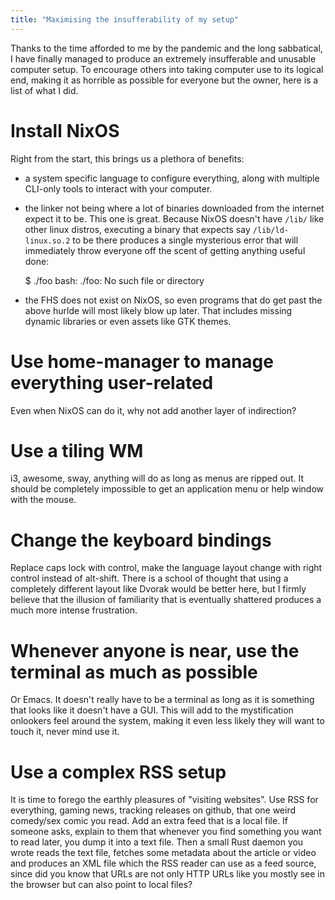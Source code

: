```yaml
---
title: "Maximising the insufferability of my setup"
---
```


Thanks to the time afforded to me by the pandemic and the long sabbatical, I have finally managed to produce an extremely insufferable and unusable computer setup. To encourage others into taking computer use to its logical end, making it as horrible as possible for everyone but the owner, here is a list of what I did.

# Install NixOS

Right from the start, this brings us a plethora of benefits:
 - a system specific language to configure everything, along with multiple CLI-only tools to interact with your computer.
 - the linker not being where a lot of binaries downloaded from the internet expect it to be. This one is great. Because NixOS doesn't have `/lib/` like other linux distros, executing a binary that expects say `/lib/ld-linux.so.2` to be there produces a single mysterious error that will immediately throw everyone off the scent of getting anything useful done:

     $ ./foo
     bash: ./foo: No such file or directory
- the FHS does not exist on NixOS, so even programs that do get past the above hurlde will most likely blow up later. That includes missing dynamic libraries or even assets like GTK themes.

# Use home-manager to manage everything user-related

Even when NixOS can do it, why not add another layer of indirection?

# Use a tiling WM

i3, awesome, sway, anything will do as long as menus are ripped out. It should be completely impossible to get an application menu or help window with the mouse.

# Change the keyboard bindings

Replace caps lock with control, make the language layout change with right control instead of alt-shift. There is a school of thought that using a completely different layout like Dvorak would be better here, but I firmly believe that the illusion of familiarity that is eventually shattered produces a much more intense frustration.

# Whenever anyone is near, use the terminal as much as possible

Or Emacs. It doesn't really have to be a terminal as long as it is something that looks like it doesn't have a GUI. This will add to the mystification onlookers feel around the system, making it even less likely they will want to touch it, never mind use it.

# Use a complex RSS setup

It is time to forego the earthly pleasures of "visiting websites". Use RSS for everything, gaming news, tracking releases on github, that one weird comedy/sex comic you read. Add an extra feed that is a local file. If someone asks, explain to them that whenever you find something you want to read later, you dump it into a text file. Then a small Rust daemon you wrote reads the text file, fetches some metadata about the article or video and produces an XML file which the RSS reader can use as a feed source, since did you know that URLs are not only HTTP URLs like you mostly see in the browser but can also point to local files?
